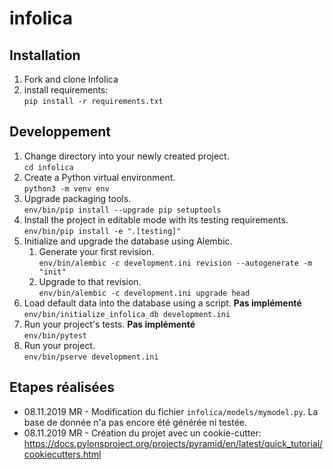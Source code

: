 # infolica

## Installation
1. Fork and clone Infolica
1. install requirements:  
   `pip install -r requirements.txt`

## Developpement
1. Change directory into your newly created project.  
   `cd infolica`
1. Create a Python virtual environment.  
   `python3 -m venv env`
1. Upgrade packaging tools.  
   `env/bin/pip install --upgrade pip setuptools`
1. Install the project in editable mode with its testing requirements.  
   `env/bin/pip install -e ".[testing]"`
1. Initialize and upgrade the database using Alembic.  
   1. Generate your first revision.  
      `env/bin/alembic -c development.ini revision --autogenerate -m "init"`
   1. Upgrade to that revision.  
      `env/bin/alembic -c development.ini upgrade head`
1. Load default data into the database using a script. **Pas implémenté**  
   `env/bin/initialize_infolica_db development.ini`
1. Run your project's tests. **Pas implémenté**  
   `env/bin/pytest`
1. Run your project.  
   `env/bin/pserve development.ini`

## Etapes réalisées
* 08.11.2019 MR - Modification du fichier `infolica/models/mymodel.py`. La base de donnée n'a pas encore été générée ni testée.  
* 08.11.2019 MR - Création du projet avec un cookie-cutter: https://docs.pylonsproject.org/projects/pyramid/en/latest/quick_tutorial/cookiecutters.html  
